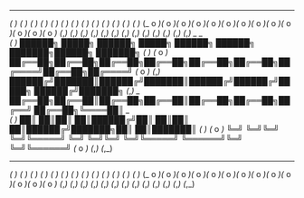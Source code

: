 

   _      _      _      _      _      _      _      _      _      _      _      _      _   
 _( )_  _( )_  _( )_  _( )_  _( )_  _( )_  _( )_  _( )_  _( )_  _( )_  _( )_  _( )_  _( )_ 
(_ o _)(_ o _)(_ o _)(_ o _)(_ o _)(_ o _)(_ o _)(_ o _)(_ o _)(_ o _)(_ o _)(_ o _)(_ o _)
 (_,_)  (_,_)  (_,_)  (_,_)  (_,_)  (_,_)  (_,_)  (_,_)  (_,_)  (_,_)  (_,_)  (_,_)  (_,_) 
   _                                                                                   _   
 _( )_   ██████╗  █████╗ ██████╗  █████╗ ██████╗ ██████╗ ███████╗██████╗ ███████╗    _( )_ 
(_ o _)  ██╔══██╗██╔══██╗██╔══██╗██╔══██╗██╔══██╗██╔══██╗██╔════╝██╔══██╗██╔════╝   (_ o _)
 (_,_)   ██████╔╝███████║██████╔╝███████║██████╔╝██████╔╝█████╗  ██████╔╝███████╗    (_,_) 
   _     ██╔══██╗██╔══██║██╔══██╗██╔══██║██╔══██╗██╔══██╗██╔══╝  ██╔══██╗╚════██║      _   
 _( )_   ██║  ██║██║  ██║██████╔╝██║  ██║██║  ██║██████╔╝███████╗██║  ██║███████║    _( )_ 
(_ o _)  ╚═╝  ╚═╝╚═╝  ╚═╝╚═════╝ ╚═╝  ╚═╝╚═╝  ╚═╝╚═════╝ ╚══════╝╚═╝  ╚═╝╚══════╝   (_ o _)
 (_,_)                                                                               (_,_) 
   _      _      _      _      _      _      _      _      _      _      _      _      _   
 _( )_  _( )_  _( )_  _( )_  _( )_  _( )_  _( )_  _( )_  _( )_  _( )_  _( )_  _( )_  _( )_ 
(_ o _)(_ o _)(_ o _)(_ o _)(_ o _)(_ o _)(_ o _)(_ o _)(_ o _)(_ o _)(_ o _)(_ o _)(_ o _)
 (_,_)  (_,_)  (_,_)  (_,_)  (_,_)  (_,_)  (_,_)  (_,_)  (_,_)  (_,_)  (_,_)  (_,_)  (_,_) 

